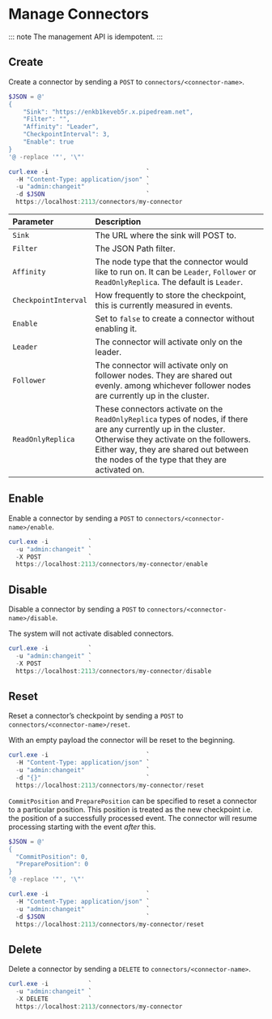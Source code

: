 # Manage Connectors

::: note
The management API is idempotent.
:::


## Create

Create a connector by sending a `POST` to `connectors/<connector-name>`.

``` powershell
$JSON = @'
{
    "Sink": "https://enkb1keveb5r.x.pipedream.net",
    "Filter": "",
    "Affinity": "Leader",
    "CheckpointInterval": 3,
    "Enable": true
}
'@ -replace '"', '\"'

curl.exe -i                           `
  -H "Content-Type: application/json" `
  -u "admin:changeit"                 `
  -d $JSON                            `
  https://localhost:2113/connectors/my-connector
```

| Parameter             | Description                                                                        |
| :-------------------- | :--------------------------------------------------------------------------------- |
| `Sink`                | The URL where the sink will POST to.                                               |
| `Filter`              | The JSON Path filter.                                                              |
| `Affinity`            | The node type that the connector would like to run on. It can be `Leader`, `Follower` or `ReadOnlyReplica`. The default is `Leader`. |
| `CheckpointInterval`  | How frequently to store the checkpoint, this is currently measured in events.      |
| `Enable`              | Set to `false` to create a connector without enabling it.                          |
| `Leader`              | The connector will activate only on the leader.                                    |
| `Follower`            | The connector will activate only on follower nodes. They are shared out evenly. among whichever follower nodes are currently up in the cluster. |
| `ReadOnlyReplica`     | These connectors activate on the `ReadOnlyReplica` types of nodes, if there are any currently up in the cluster. Otherwise they activate on the followers. Either way, they are shared out between the nodes of the type that they are activated on. |

## Enable

Enable a connector by sending a `POST` to
`connectors/<connector-name>/enable`.

``` powershell
curl.exe -i           `
  -u "admin:changeit" `
  -X POST             `
  https://localhost:2113/connectors/my-connector/enable
```

## Disable

Disable a connector by sending a `POST` to
`connectors/<connector-name>/disable`.

The system will not activate disabled connectors.

``` powershell
curl.exe -i           `
  -u "admin:changeit" `
  -X POST             `
  https://localhost:2113/connectors/my-connector/disable
```

## Reset

Reset a connector’s checkpoint by sending a `POST` to
`connectors/<connector-name>/reset`.

With an empty payload the connector will be reset to the beginning.

``` powershell
curl.exe -i                           `
  -H "Content-Type: application/json" `
  -u "admin:changeit"                 `
  -d "{}"                             `
  https://localhost:2113/connectors/my-connector/reset
```

`CommitPosition` and `PreparePosition` can be specified to reset a
connector to a particular position. This position is treated as the new
checkpoint i.e. the position of a successfully processed event. The
connector will resume processing starting with the event *after* this.

``` powershell
$JSON = @'
{
  "CommitPosition": 0,
  "PreparePosition": 0
}
'@ -replace '"', '\"'

curl.exe -i                           `
  -H "Content-Type: application/json" `
  -u "admin:changeit"                 `
  -d $JSON                            `
  https://localhost:2113/connectors/my-connector/reset
```

## Delete

Delete a connector by sending a `DELETE` to
`connectors/<connector-name>`.

``` powershell
curl.exe -i           `
  -u "admin:changeit" `
  -X DELETE           `
  https://localhost:2113/connectors/my-connector
```
